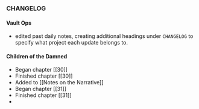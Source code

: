 ### CHANGELOG

#### Vault Ops
- edited past daily notes, creating additional headings under `CHANGELOG` to specify what project each update belongs to.

#### Children of the Damned
- Began chapter [[30]]
- Finished chapter [[30]]
- Added to [[Notes on the Narrative]]
- Began chapter [[31]]
- Finished chapter [[31]]
- 